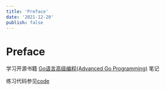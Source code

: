 ```yaml
---
title: 'Preface'
date: '2021-12-20'
publish: false
---
```


# Preface

学习开源书籍 [Go语言高级编程(Advanced Go Programming)](https://chai2010.cn/advanced-go-programming-book/) 笔记

练习代码参见[code]()

